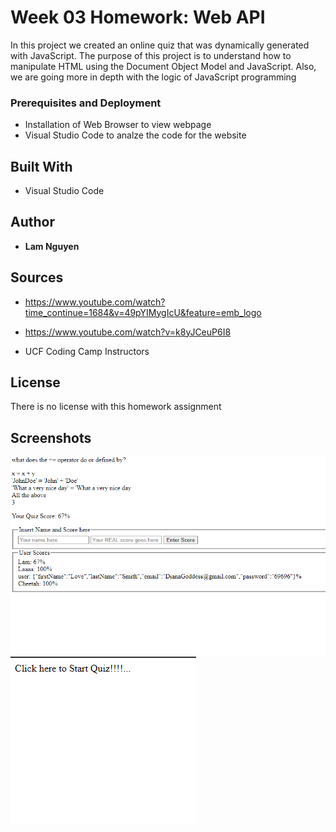 # Week 03 Homework: Web API

In this project we created an online quiz that was dynamically generated with JavaScript. The purpose of this project is to understand how to manipulate HTML using the Document Object Model and JavaScript. Also, we are going more in depth with the logic of JavaScript programming

### Prerequisites and Deployment

* Installation of Web Browser to view webpage
* Visual Studio Code to analze the code for the website

## Built With

* Visual Studio Code

## Author

* **Lam Nguyen**

## Sources
* https://www.youtube.com/watch?time_continue=1684&v=49pYIMygIcU&feature=emb_logo

* https://www.youtube.com/watch?v=k8yJCeuP6I8 

* UCF Coding Camp Instructors

## License

There is no license with this homework assignment

## Screenshots

![](/Assets/Screenshot.PNG)
![](/Assets/Screenshot_02.PNG)
